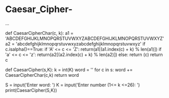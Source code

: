 # Caesar_Cipher-
  ...

def CaesarCipherChar(c, k):
    a1 = 'ABCDEFGHIJKLMNOPQRSTUVWXYZABCDEFGHIJKLMNOPQRSTUVWXYZ'
    a2 = 'abcdefghijklmnopqrstuvwxyzabcdefghijklmnopqrstuvwxyz'
    if c.isalpha()==True:
        if 'A' <= c <= 'Z':
            return(a1[(a1.index(c) + k) % len(a1)])
        if 'a' <= c <= 'z':
            return(a2[(a2.index(c) + k) % len(a2)])
        else:
            return (c)
    return c 

def CaesarCipher(s,K):
    k = int(K)
    word = ''
    for c in s:
        word += CaesarCipherChar(c,k)
    return word

S = input('Enter word: ')
K = input('Enter number (1<= k <=26): ')
print(CaesarCipher(S,K))

 

